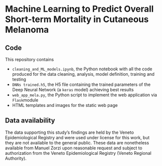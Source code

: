 # Machine Learning to Predict Overall Short-term Mortality in Cutaneous Melanoma


## Code
This repository contains
* `cleaning_and_ML_models.ipynb`, the Python notebook with all the code produced for the data cleaning, analysis, model definition, training and testing
* `DNNs trained.h5`, the H5 file containing the trained parameters of the Deep Neural Network (a `keras` model) achieving best results 
* `web_app_mela.py`, the Python script to implement the web application via `Flask`module
* HTML templates and images for the static web page


## Data availability
The data supporting this study’s findings are held by the Veneto Epidemiological Registry
and were used under license for this work, but they are not available to the general public.
These data are nonetheless available from Manuel Zorzi upon reasonable request and subject
to authorization from the Veneto Epidemiological Registry (Veneto Regional Authority).


